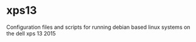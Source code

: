 # xps13
Configuration files and scripts for running debian based linux systems on the dell xps 13 2015
